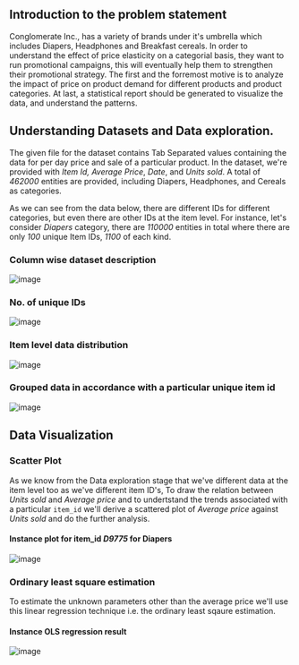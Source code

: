 ## Introduction to the problem statement
Conglomerate Inc., has a variety of brands under it's umbrella which includes Diapers, Headphones and Breakfast cereals. In order to understand the effect of price elasticity on a categorial basis, they want to run promotional campaigns, this will eventually help them to strengthen their promotional strategy. The first and the forremost motive is to analyze the impact of price on product demand for different products and product categories. At last, a statistical report should be generated to visualize the data, and understand the patterns.

## Understanding Datasets and Data exploration.
The given file for the dataset contains Tab Separated values containing the data for per day price and sale of a particular product. In the dataset, we're provided with _Item Id, Average Price_, _Date_, and _Units sold_. A total of _462000_ entities are provided, including Diapers, Headphones, and Cereals as categories.

As we can see from the data below, there are different IDs for different categories, but even there are other IDs at the item level. For instance, let's consider _Diapers_ category, there are _110000_ entities in total where there are only _100_ unique Item IDs, _1100_ of each kind.

  ### Column wise dataset description
  ![image](https://user-images.githubusercontent.com/34797335/188852032-0a10fcc0-500f-4777-a757-7447e964d74c.png)

  ### No. of unique IDs
  ![image](https://user-images.githubusercontent.com/34797335/188852333-c60dbe0e-bb86-4466-b1d7-ec52d0032fe7.png)
  
  ### Item level data distribution
  ![image](https://user-images.githubusercontent.com/34797335/188852842-303f7069-f58b-451b-b052-dffa63539ebc.png)
  
  ### Grouped data in accordance with a particular unique item id
  ![image](https://user-images.githubusercontent.com/34797335/188853117-a54d186f-0572-422e-aefb-d0b80eb6f9b6.png)



## Data Visualization

  ### Scatter Plot
  As we know from the Data exploration stage that we've different data at the item level too as we've different item ID's, To draw the relation between _Units sold_ and _Average price_ and to undertstand the trends associated with a particular `item_id` we'll derive a scattered plot of _Average price_ against _Units sold_ and do the further analysis.
  
  #### Instance plot for item_id _D9775_ for Diapers
  ![image](https://user-images.githubusercontent.com/34797335/188853292-497114a0-17d3-4029-b63f-40bb3b66652d.png)

  
 ### Ordinary least square estimation
 To estimate the unknown parameters other than the average price we'll use this linear regression technique i.e. the ordinary least sqaure estimation.
 
 #### Instance OLS regression result
 ![image](https://user-images.githubusercontent.com/34797335/188854199-4c0e58ab-70f2-4a9d-ada4-132736c917e2.png)

